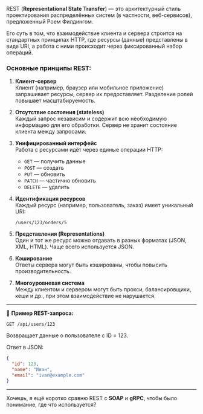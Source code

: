 REST (**Representational State Transfer**) — это архитектурный стиль проектирования распределённых систем (в частности, веб-сервисов), предложенный Роем Филдингом.

Его суть в том, что взаимодействие клиента и сервера строится на стандартных принципах HTTP, где ресурсы (данные) представлены в виде URI, а работа с ними происходит через фиксированный набор операций.

### Основные принципы REST:

1. **Клиент–сервер**  
    Клиент (например, браузер или мобильное приложение) запрашивает ресурсы, сервер их предоставляет. Разделение ролей повышает масштабируемость.

2. **Отсутствие состояния (stateless)**  
    Каждый запрос независим и содержит всю необходимую информацию для его обработки. Сервер не хранит состояние клиента между запросами.

3. **Унифицированный интерфейс**  
    Работа с ресурсами идёт через единые операции HTTP:
    - `GET` — получить данные
    - `POST` — создать
    - `PUT` — обновить
    - `PATCH` — частично обновить
    - `DELETE` — удалить

4. **Идентификация ресурсов**  
    Каждый ресурс (например, пользователь, заказ) имеет уникальный URI:
    ```
    /users/123/orders/5
    ```

5. **Представления (Representations)**  
    Один и тот же ресурс можно отдавать в разных форматах (JSON, XML, HTML). Чаще всего используется JSON.

6. **Кэширование**  
    Ответы сервера могут быть кэшированы, чтобы повысить производительность.

7. **Многоуровневая система**  
    Между клиентом и сервером могут быть прокси, балансировщики, кеши и др., при этом взаимодействие не нарушается.

---

📌 **Пример REST-запроса:**

```
GET /api/users/123
```

Возвращает данные о пользователе с ID = 123.

Ответ в JSON:

```json
{
  "id": 123,
  "name": "Иван",
  "email": "ivan@example.com"
}
```

---

Хочешь, я ещё коротко сравню REST с **SOAP** и **gRPC**, чтобы было понимание, где что используется?